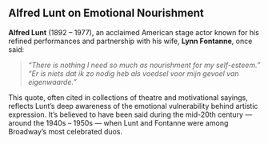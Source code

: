 ## Alfred Lunt on Emotional Nourishment

**Alfred Lunt** (1892 – 1977), an acclaimed American stage actor known for his refined performances and partnership with his wife, **Lynn Fontanne**, once said:

> *“There is nothing I need so much as nourishment for my self-esteem.”*
> *“Er is niets dat ik zo nodig heb als voedsel voor mijn gevoel van eigenwaarde.”*

This quote, often cited in collections of theatre and motivational sayings, reflects Lunt’s deep awareness of the emotional vulnerability behind artistic expression.
It’s believed to have been said during the mid-20th century — around the 1940s – 1950s — when Lunt and Fontanne were among Broadway’s most celebrated duos.
